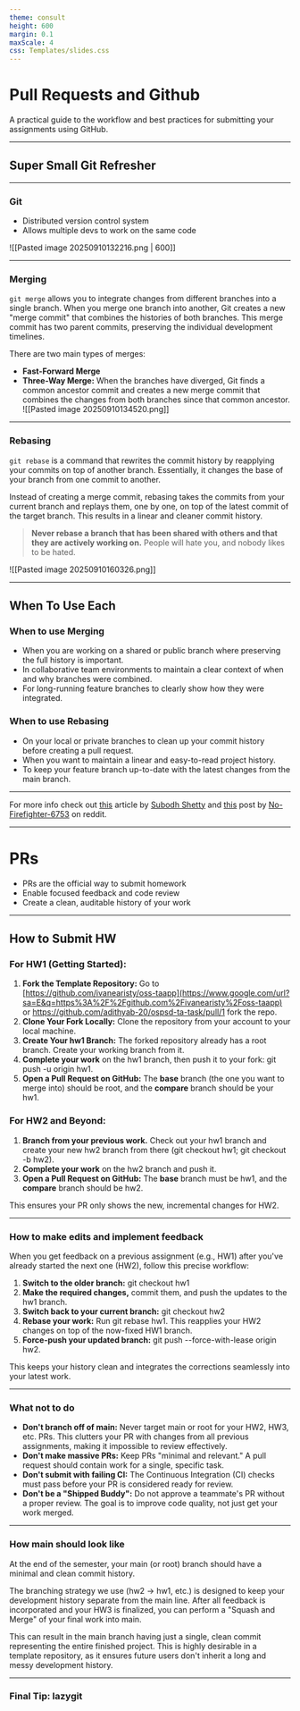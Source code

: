 ```yaml
---
theme: consult
height: 600
margin: 0.1
maxScale: 4
css: Templates/slides.css
---
```

# Pull Requests and Github

A practical guide to the workflow and best practices for submitting your assignments using GitHub.

---
## Super Small Git Refresher 

---
### Git

- Distributed version control system
- Allows multiple devs to work on the same code

![[Pasted image 20250910132216.png | 600]]

---

### Merging
`git merge` allows you to integrate changes from different branches into a single branch. When you merge one branch into another, Git creates a new "merge commit" that combines the histories of both branches. This merge commit has two parent commits, preserving the individual development timelines.

There are two main types of merges:
- **Fast-Forward Merge**
- **Three-Way Merge:** When the branches have diverged, Git finds a common ancestor commit and creates a new merge commit that combines the changes from both branches since that common ancestor.
![[Pasted image 20250910134520.png]]


---

### Rebasing

`git rebase` is a command that rewrites the commit history by reapplying your commits on top of another branch. Essentially, it changes the base of your branch from one commit to another.

Instead of creating a merge commit, rebasing takes the commits from your current branch and replays them, one by one, on top of the latest commit of the target branch. This results in a linear and cleaner commit history.

> **Never rebase a branch that has been shared with others and that they are actively working on.**  People will hate you, and nobody likes to be hated.

![[Pasted image 20250910160326.png]]

---

## When To Use Each

### When to use Merging

- When you are working on a shared or public branch where preserving the full history is important.
- In collaborative team environments to maintain a clear context of when and why branches were combined.
- For long-running feature branches to clearly show how they were integrated.

### When to use Rebasing
- On your local or private branches to clean up your commit history before creating a pull request.
- When you want to maintain a linear and easy-to-read project history.
- To keep your feature branch up-to-date with the latest changes from the main branch.

---

For more info check out [this](https://blog.stackademic.com/git-rebase-explained-like-youre-new-to-git-263c19fa86ec) article by [Subodh Shetty](https://medium.com/@subodh.shetty87?source=post_page---byline--263c19fa86ec---------------------------------------)  and [this](https://www.reddit.com/r/git/comments/1mg1mfp/i_finally_ditched_git_merge_for_rebase_and/) post by [No-Firefighter-6753](https://www.reddit.com/user/No-Firefighter-6753/) on reddit.

---
# PRs

- PRs are the official way to submit homework
- Enable focused feedback and code review
- Create a clean, auditable history of your work

---
## How to Submit HW

### For HW1 (Getting Started):
1. **Fork the Template Repository:** Go to [https://github.com/ivanearisty/oss-taapp](https://www.google.com/url?sa=E&q=https%3A%2F%2Fgithub.com%2Fivanearisty%2Foss-taapp) or https://github.com/adithyab-20/ospsd-ta-task/pull/1 fork the repo.
2. **Clone Your Fork Locally:** Clone the repository from your account to your local machine.  
3. **Create Your hw1 Branch:** The forked repository already has a root branch. Create your working branch from it.
4. **Complete your work** on the hw1 branch, then push it to your fork: git push -u origin hw1.
5. **Open a Pull Request on GitHub:** The **base** branch (the one you want to merge into) should be root, and the **compare** branch should be your hw1.

### For HW2 and Beyond:
1. **Branch from your previous work.** Check out your hw1 branch and create your new hw2 branch from there (git checkout hw1; git checkout -b hw2).
2. **Complete your work** on the hw2 branch and push it.
3. **Open a Pull Request on GitHub:** The **base** branch must be hw1, and the **compare** branch should be hw2.

This ensures your PR only shows the new, incremental changes for HW2.

---
### How to make edits and implement feedback

When you get feedback on a previous assignment (e.g., HW1) after you've already started the next one (HW2), follow this precise workflow:

1. **Switch to the older branch:** git checkout hw1    
2. **Make the required changes,** commit them, and push the updates to the hw1 branch.
3. **Switch back to your current branch:** git checkout hw2
4. **Rebase your work:** Run git rebase hw1. This reapplies your HW2 changes on top of the now-fixed HW1 branch.
5. **Force-push your updated branch:** git push --force-with-lease origin hw2.

This keeps your history clean and integrates the corrections seamlessly into your latest work.

---
### What not to do
- **Don't branch off of main:** Never target main or root for your HW2, HW3, etc. PRs. This clutters your PR with changes from all previous assignments, making it impossible to review effectively.
- **Don't make massive PRs:** Keep PRs "minimal and relevant." A pull request should contain work for a single, specific task.
- **Don't submit with failing CI:** The Continuous Integration (CI) checks must pass before your PR is considered ready for review.
- **Don't be a "Shipped Buddy":** Do not approve a teammate's PR without a proper review. The goal is to improve code quality, not just get your work merged.

---
### How main should look like
At the end of the semester, your main (or root) branch should have a minimal and clean commit history.

The branching strategy we use (hw2 -> hw1, etc.) is designed to keep your development history separate from the main line. After all feedback is incorporated and your HW3 is finalized, you can perform a "Squash and Merge" of your final work into main.

This can result in the main branch having just a single, clean commit representing the entire finished project. This is highly desirable in a template repository, as it ensures future users don't inherit a long and messy development history.

---
### Final Tip: lazygit